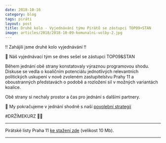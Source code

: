 ```yaml
---
date: 2018-10-16
category: blog
tags: piráti
layout: post
title: Druhé kolo - Vyjednávání týmu Pirátů se zástupci TOP09+STAN
image: articles/2018/2018-10-09-komunalni-volby-2.jpg
---
```


‼️ Zahájili jsme druhé kolo vyjednávání ‼️

📢 Náš vyjednávací tým se dnes sešel se zástupci TOP09&STAN

Během jednání obě strany konstatovaly výraznou programovou shodu. Diskuse se vedla o koaličním potenciálu jednotlivých relevantních politických uskupení v nově zvoleném zastupitelstvu Prahy 11 a oboustranných představách o podobě a rozložení sil v možných variantách koalice.

Obě strany si nechaly prostor a čas pro jednání s dalšími partnery.

🏴 My pokračujeme v jednání shodně s naší <a href="/komunalni-volby-2018/povolebni-strategie/">povolební strategií</a>

#DRŽÍMEKURZ 🏴🏴


---

Pirátské listy Praha 11 [ke stažení zde](/assets/pdf/2018-07-10-praha-11.pdf) (velikost 10 Mb).

- - -
